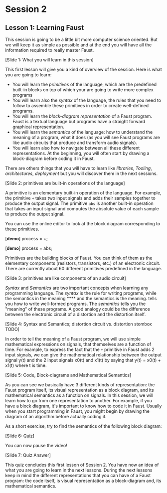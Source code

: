 # Session 2

## Lesson 1: Learning Faust

This session is going to be a little bit more computer science oriented.
But we will keep it as simple as possible and at the end you will
have all the information required to really master Faust.


[Slide 1: What you will learn in this session]

This first lesson will give you a kind of overview of the session.
Here is what you are going to learn:

* You will learn the _primitives_ of the language, which are the
predefined built-in blocks on top of which your are going to write more
complex programs
* You will learn also the _syntax_ of the language, the rules that you need to
follow to assemble these primitives in order to create well-defined programs.
* You will learn the _block-diagram representation_ of a Faust program. Faust is a
textual language but programs have a straight forward graphical representation.
* You will learn the _semantics_ of the language: how to understand
the meaning of a program, what it does (as you will see Faust programs are
like audio circuits that produce and transform audio signals).
* You will learn also how to navigate between all these different representations.
At the beginning, you will often start by drawing a block-diagram before coding
it in Faust.

There are others things that you will have to learn like _libraries_,
_Tooling_, _architectures_, _deployment_ but you will discover them in the next
sessions.

[Slide 2: primitives are built-in operations of the language]

A primitive is an elementary built-in operation of the language. For example,
the primitive `+` takes two input
signals and adds their samples together to produce the output signal. The
primitive `abs` is another built-in operation that takes an input signal and
computes the absolute value of each sample to produce the output signal.

You can use the online editor to look at the block diagram corresponding to
these primitives.

[**demo**]
    process = +;

[**demo**]
    process = abs;

Primitives are the building blocks of Faust. You can think of them as the
elementary components (resistors, transistors, etc.) of an electronic circuit.
There are currently about 60 different primitives predefined in the language.

[Slide 3: primitives are like components of an audio circuit]

_Syntax_ and _Semantics_ are two important concepts when learning any
programming language. The _syntax_ is the rule for writing programs, while
the semantics in the meaning ****
and the semantics is the meaning.
tells you how to write well-formed programs.
The _semantics_ tells you the "meaning" of these programs. A good analogy could
be the difference between the electronic circuit of a distortion and the distortion itself.

[Slide 4: Syntax and Semantics; distortion circuit vs. distortion stombox TODO]

In order to tell the meaning of a Faust program, we will use simple
mathematical expressions on signals, that themselves are a function of time.
For example, to express the fact that the
`+` primitive in Faust adds 2 input signals, we can give the mathematical
relationship between the output signal y(t) and the 2 input signals x0(t) and
x1(t) by saying that y(t) = x0(t) + x1(t) where t is time.

[Slide 5: Code, Block-diagrams and Mathematical Semantics]

As you can see we basically have 3 different kinds of representation: the
Faust program itself, its visual representation as a block diagram, and
its mathematical semantics as a function on signals. In this session, we will
learn how to go from one representation to another. For example, if you have a
block diagram, it's important to know how to code it in Faust. Usually when
you start programming in Faust, you might begin by drawing the diagram of an
algorithm before actually coding it.

As a short exercise, try to find the semantics of the following block diagram:

[Slide 6: Quiz]

You can now pause the video!

[Slide 7: Quiz Answer]

This quiz concludes this first lesson of Session 2. You have now an idea
of what you are going to learn in the next lessons. During the next lessons
keep in mind the different representations that you can have of a Faust
program: the code itself, is visual representation as a block-diagram and,
its mathematical semantics.
